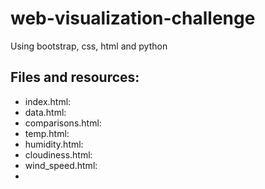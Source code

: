 # web-visualization-challenge
Using bootstrap, css, html and python

## Files and resources:

- index.html: 
- data.html:
- comparisons.html:
- temp.html:
- humidity.html:
- cloudiness.html:
- wind_speed.html:
- 
